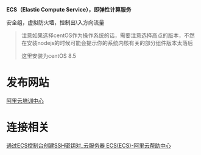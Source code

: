 **ECS（Elastic Compute Service），即弹性计算服务**



安全组，虚拟防火墙，控制出\入方向流量



> 注意如果选择centOS作为操作系统的话，需要注意选择高点的版本，不然在安装nodejs的时候可能会提示你的系统内核有关的部分组件版本太落后
>
> 这里安装为centOS	8.5
>
> 



# 发布网站

[阿里云培训中心](https://edu.aliyun.com/course/317192/lesson/341802904)



# 连接相关

[通过ECS控制台创建SSH密钥对_云服务器 ECS(ECS)-阿里云帮助中心](https://help.aliyun.com/zh/ecs/user-guide/create-an-ssh-key-pair?spm=5176.ecscore_keyPair.console-base_help.dexternal.12bd4df5YxDoqI)



